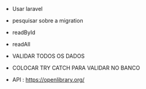 - Usar laravel


- pesquisar sobre a migration

- readById

- readAll

- VALIDAR TODOS OS DADOS


- COLOCAR TRY CATCH PARA VALIDAR NO BANCO


- API : https://openlibrary.org/